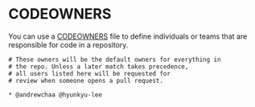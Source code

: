 # CODEOWNERS

You can use a [CODEOWNERS](https://docs.github.com/en/github/creating-cloning-and-archiving-repositories/creating-a-repository-on-github/about-code-owners) file to define individuals or teams that are responsible for code in a repository.

```
# These owners will be the default owners for everything in
# the repo. Unless a later match takes precedence,
# all users listed here will be requested for
# review when someone opens a pull request.

* @andrewchaa @hyunkyu-lee
```
